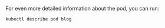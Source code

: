 For even more detailed information about the pod, you can run:

```execute
kubectl describe pod blog
```
